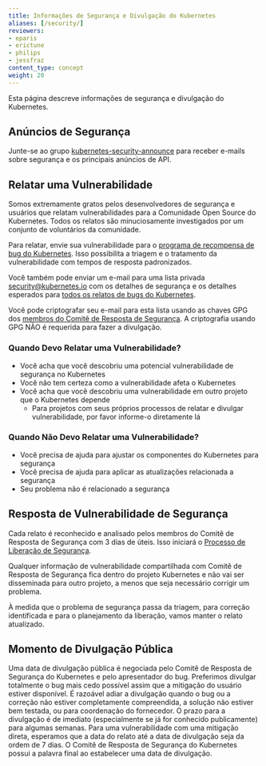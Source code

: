 ```yaml
---
title: Informações de Segurança e Divulgação do Kubernetes
aliases: [/security/]
reviewers:
- eparis
- erictune
- philips
- jessfraz
content_type: concept
weight: 20
---
```


<!-- overview -->

Esta página descreve informações de segurança e divulgação do Kubernetes.


<!-- body -->
## Anúncios de Segurança

Junte-se ao grupo [kubernetes-security-announce](https://groups.google.com/forum/#!forum/kubernetes-security-announce) para receber e-mails sobre segurança e os principais anúncios de API.


## Relatar uma Vulnerabilidade

Somos extremamente gratos pelos desenvolvedores de segurança e usuários que relatam vulnerabilidades para a Comunidade Open Source do Kubernetes. Todos os relatos são minuciosamente investigados por um conjunto de voluntários da comunidade.

Para relatar, envie sua vulnerabilidade para o [programa de recompensa de bug do Kubernetes](https://hackerone.com/kubernetes). Isso possibilita a triagem e o tratamento da vulnerabilidade com tempos de resposta padronizados. 

Você também pode enviar um e-mail para uma lista privada [security@kubernetes.io](mailto:security@kubernetes.io) com os detalhes de segurança e os detalhes esperados para [todos os relatos de bugs do Kubernetes](https://github.com/kubernetes/kubernetes/blob/master/.github/ISSUE_TEMPLATE/bug-report.yaml).

Você pode criptografar seu e-mail para esta lista usando as chaves GPG dos [membros do Comitê de Resposta de Segurança](https://git.k8s.io/security/README.md#product-security-committee-psc). A criptografia usando GPG NÃO é requerida para fazer a divulgação.

### Quando Devo Relatar uma Vulnerabilidade?

- Você acha que você descobriu uma potencial vulnerabilidade de segurança no Kubernetes
- Você não tem certeza como a vulnerabilidade afeta o Kubernetes
- Você acha que você descobriu uma vulnerabilidade em outro projeto que o Kubernetes depende
    - Para projetos com seus próprios processos de relatar e divulgar vulnerabilidade, por favor informe-o diretamente lá


### Quando Não Devo Relatar uma Vulnerabilidade?

- Você precisa de ajuda para ajustar os componentes do Kubernetes para segurança
- Você precisa de ajuda para aplicar as atualizações relacionada a segurança
- Seu problema não é relacionado a segurança

## Resposta de Vulnerabilidade de Segurança

Cada relato é reconhecido e analisado pelos membros do Comitê de Resposta de Segurança com 3 dias de úteis. Isso iniciará o [Processo de Liberação de Segurança](https://git.k8s.io/security/security-release-process.md#disclosures).

Qualquer informação de vulnerabilidade compartilhada com Comitê de Resposta de Segurança fica dentro do projeto Kubernetes e não vai ser disseminada para outro projeto, a menos que seja necessário corrigir um problema.

À medida que o problema de segurança passa da triagem, para correção identificada e para o planejamento da liberação, vamos manter o relato atualizado.

## Momento de Divulgação Pública

Uma data de divulgação pública é negociada pelo Comitê de Resposta de Segurança do Kubernetes e pelo apresentador do bug. Preferimos divulgar totalmente o bug mais cedo possível assim que a mitigação do usuário estiver disponível. É razoável adiar a divulgação quando o bug ou a correção não estiver completamente compreendida, a solução não estiver bem testada, ou para coordenação do fornecedor. O prazo para a divulgação é de imediato (especialmente se já for conhecido publicamente) para algumas semanas. Para uma vulnerabilidade com uma mitigação direta, esperamos que a data do relato até a data de divulgação seja da ordem de 7 dias. O Comitê de Resposta de Segurança do Kubernetes possui a palavra final ao estabelecer uma data de divulgação.

